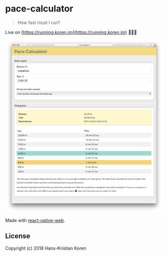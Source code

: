 # pace-calculator

> How fast must I run?

Live on [https://running.koren.im](https://running.koren.im) 🏃🏽‍♀️

![Screenshot](./screenshot.png)

Made with [react-native-web](https://github.com/necolas/react-native-web).

## License

Copyright (c) 2018 Hans-Kristian Koren